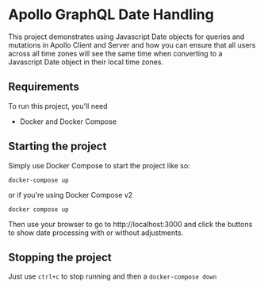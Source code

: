 # Apollo GraphQL Date Handling

This project demonstrates using Javascript Date objects for queries and mutations in Apollo Client and Server and how you can ensure that all users across all time zones will see the same time when converting to a Javascript Date object in their local time zones.

## Requirements

To run this project, you'll need

- Docker and Docker Compose

## Starting the project

Simply use Docker Compose to start the project like so:

```
docker-compose up
```

or if you're using Docker Compose v2

```
docker compose up
```

Then use your browser to go to http://localhost:3000 and click the buttons to show date processing with or without adjustments.

## Stopping the project

Just use `ctrl+c` to stop running and then a `docker-compose down`

